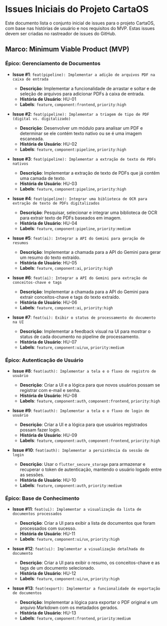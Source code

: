 # Issues Iniciais do Projeto CartaOS

Este documento lista o conjunto inicial de issues para o projeto CartaOS, com base nas histórias de usuário e nos requisitos do MVP. Estas issues devem ser criadas no rastreador de issues do GitHub.

## Marco: Minimum Viable Product (MVP)

### Épico: Gerenciamento de Documentos

*   **Issue #1**: `feat(pipeline): Implementar a adição de arquivos PDF na caixa de entrada`
    *   **Descrição**: Implementar a funcionalidade de arrastar e soltar e de seleção de arquivos para adicionar PDFs à caixa de entrada.
    *   **História de Usuário**: HU-01
    *   **Labels**: `feature`, `component:frontend`, `priority:high`

*   **Issue #2**: `feat(pipeline): Implementar a triagem de tipo de PDF (digital vs. digitalizado)`
    *   **Descrição**: Desenvolver um módulo para analisar um PDF e determinar se ele contém texto nativo ou se é uma imagem escaneada.
    *   **História de Usuário**: HU-02
    *   **Labels**: `feature`, `component:pipeline`, `priority:high`

*   **Issue #3**: `feat(pipeline): Implementar a extração de texto de PDFs nativos`
    *   **Descrição**: Implementar a extração de texto de PDFs que já contêm uma camada de texto.
    *   **História de Usuário**: HU-03
    *   **Labels**: `feature`, `component:pipeline`, `priority:high`

*   **Issue #4**: `feat(pipeline): Integrar uma biblioteca de OCR para extração de texto de PDFs digitalizados`
    *   **Descrição**: Pesquisar, selecionar e integrar uma biblioteca de OCR para extrair texto de PDFs baseados em imagem.
    *   **História de Usuário**: HU-04
    *   **Labels**: `feature`, `component:pipeline`, `priority:medium`

*   **Issue #5**: `feat(ai): Integrar a API do Gemini para geração de resumos`
    *   **Descrição**: Implementar a chamada para a API do Gemini para gerar um resumo do texto extraído.
    *   **História de Usuário**: HU-05
    *   **Labels**: `feature`, `component:ai`, `priority:high`

*   **Issue #6**: `feat(ai): Integrar a API do Gemini para extração de conceitos-chave e tags`
    *   **Descrição**: Implementar a chamada para a API do Gemini para extrair conceitos-chave e tags do texto extraído.
    *   **História de Usuário**: HU-06
    *   **Labels**: `feature`, `component:ai`, `priority:high`

*   **Issue #7**: `feat(ui): Exibir o status de processamento do documento na UI`
    *   **Descrição**: Implementar a feedback visual na UI para mostrar o status de cada documento no pipeline de processamento.
    *   **História de Usuário**: HU-07
    *   **Labels**: `feature`, `component:ui/ux`, `priority:medium`

### Épico: Autenticação de Usuário

*   **Issue #8**: `feat(auth): Implementar a tela e o fluxo de registro de usuário`
    *   **Descrição**: Criar a UI e a lógica para que novos usuários possam se registrar com e-mail e senha.
    *   **História de Usuário**: HU-08
    *   **Labels**: `feature`, `component:auth`, `component:frontend`, `priority:high`

*   **Issue #9**: `feat(auth): Implementar a tela e o fluxo de login de usuário`
    *   **Descrição**: Criar a UI e a lógica para que usuários registrados possam fazer login.
    *   **História de Usuário**: HU-09
    *   **Labels**: `feature`, `component:auth`, `component:frontend`, `priority:high`

*   **Issue #10**: `feat(auth): Implementar a persistência da sessão de login`
    *   **Descrição**: Usar o `flutter_secure_storage` para armazenar e recuperar o token de autenticação, mantendo o usuário logado entre as sessões.
    *   **História de Usuário**: HU-10
    *   **Labels**: `feature`, `component:auth`, `priority:medium`

### Épico: Base de Conhecimento

*   **Issue #11**: `feat(ui): Implementar a visualização da lista de documentos processados`
    *   **Descrição**: Criar a UI para exibir a lista de documentos que foram processados com sucesso.
    *   **História de Usuário**: HU-11
    *   **Labels**: `feature`, `component:ui/ux`, `priority:high`

*   **Issue #12**: `feat(ui): Implementar a visualização detalhada do documento`
    *   **Descrição**: Criar a UI para exibir o resumo, os conceitos-chave e as tags de um documento selecionado.
    *   **História de Usuário**: HU-12
    *   **Labels**: `feature`, `component:ui/ux`, `priority:high`

*   **Issue #13**: `feat(export): Implementar a funcionalidade de exportação de documentos`
    *   **Descrição**: Implementar a lógica para exportar o PDF original e um arquivo Markdown com os metadados gerados.
    *   **História de Usuário**: HU-13
    *   **Labels**: `feature`, `component:frontend`, `priority:medium`

